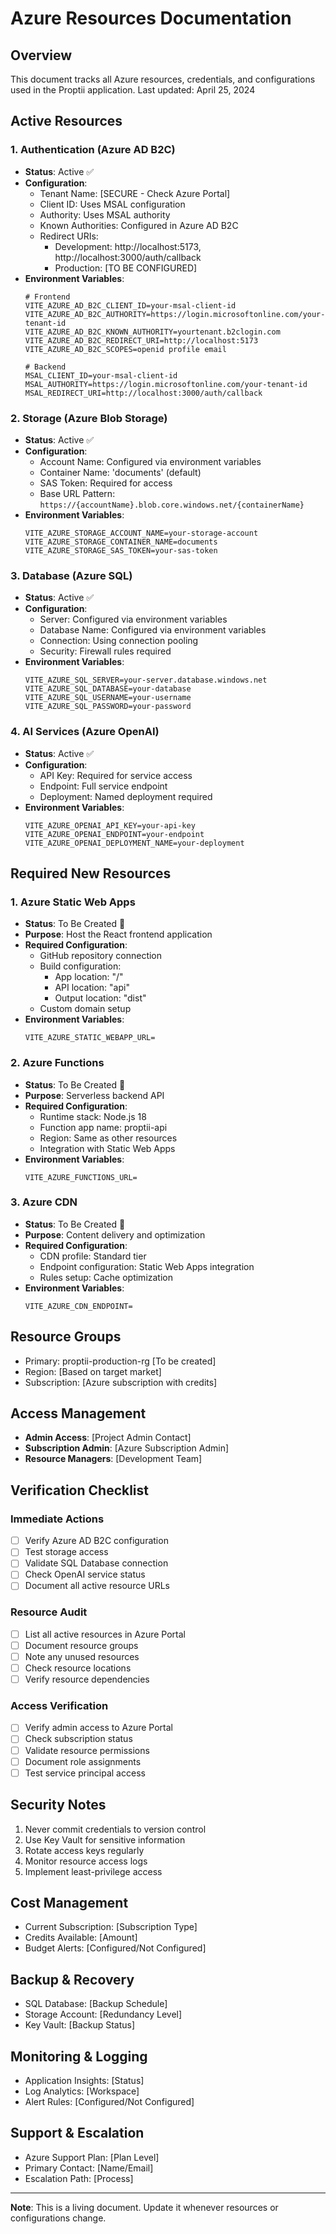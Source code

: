 # Azure Resources Documentation

## Overview
This document tracks all Azure resources, credentials, and configurations used in the Proptii application. Last updated: April 25, 2024

## Active Resources

### 1. Authentication (Azure AD B2C)
- **Status**: Active ✅
- **Configuration**:
  - Tenant Name: [SECURE - Check Azure Portal]
  - Client ID: Uses MSAL configuration
  - Authority: Uses MSAL authority
  - Known Authorities: Configured in Azure AD B2C
  - Redirect URIs:
    - Development: http://localhost:5173, http://localhost:3000/auth/callback
    - Production: [TO BE CONFIGURED]
- **Environment Variables**:
  ```env
  # Frontend
  VITE_AZURE_AD_B2C_CLIENT_ID=your-msal-client-id
  VITE_AZURE_AD_B2C_AUTHORITY=https://login.microsoftonline.com/your-tenant-id
  VITE_AZURE_AD_B2C_KNOWN_AUTHORITY=yourtenant.b2clogin.com
  VITE_AZURE_AD_B2C_REDIRECT_URI=http://localhost:5173
  VITE_AZURE_AD_B2C_SCOPES=openid profile email

  # Backend
  MSAL_CLIENT_ID=your-msal-client-id
  MSAL_AUTHORITY=https://login.microsoftonline.com/your-tenant-id
  MSAL_REDIRECT_URI=http://localhost:3000/auth/callback
  ```

### 2. Storage (Azure Blob Storage)
- **Status**: Active ✅
- **Configuration**:
  - Account Name: Configured via environment variables
  - Container Name: 'documents' (default)
  - SAS Token: Required for access
  - Base URL Pattern: `https://{accountName}.blob.core.windows.net/{containerName}`
- **Environment Variables**:
  ```env
  VITE_AZURE_STORAGE_ACCOUNT_NAME=your-storage-account
  VITE_AZURE_STORAGE_CONTAINER_NAME=documents
  VITE_AZURE_STORAGE_SAS_TOKEN=your-sas-token
  ```

### 3. Database (Azure SQL)
- **Status**: Active ✅
- **Configuration**:
  - Server: Configured via environment variables
  - Database Name: Configured via environment variables
  - Connection: Using connection pooling
  - Security: Firewall rules required
- **Environment Variables**:
  ```env
  VITE_AZURE_SQL_SERVER=your-server.database.windows.net
  VITE_AZURE_SQL_DATABASE=your-database
  VITE_AZURE_SQL_USERNAME=your-username
  VITE_AZURE_SQL_PASSWORD=your-password
  ```

### 4. AI Services (Azure OpenAI)
- **Status**: Active ✅
- **Configuration**:
  - API Key: Required for service access
  - Endpoint: Full service endpoint
  - Deployment: Named deployment required
- **Environment Variables**:
  ```env
  VITE_AZURE_OPENAI_API_KEY=your-api-key
  VITE_AZURE_OPENAI_ENDPOINT=your-endpoint
  VITE_AZURE_OPENAI_DEPLOYMENT_NAME=your-deployment
  ```

## Required New Resources

### 1. Azure Static Web Apps
- **Status**: To Be Created 🔄
- **Purpose**: Host the React frontend application
- **Required Configuration**:
  - GitHub repository connection
  - Build configuration:
    - App location: "/"
    - API location: "api"
    - Output location: "dist"
  - Custom domain setup
- **Environment Variables**:
  ```env
  VITE_AZURE_STATIC_WEBAPP_URL=
  ```

### 2. Azure Functions
- **Status**: To Be Created 🔄
- **Purpose**: Serverless backend API
- **Required Configuration**:
  - Runtime stack: Node.js 18
  - Function app name: proptii-api
  - Region: Same as other resources
  - Integration with Static Web Apps
- **Environment Variables**:
  ```env
  VITE_AZURE_FUNCTIONS_URL=
  ```

### 3. Azure CDN
- **Status**: To Be Created 🔄
- **Purpose**: Content delivery and optimization
- **Required Configuration**:
  - CDN profile: Standard tier
  - Endpoint configuration: Static Web Apps integration
  - Rules setup: Cache optimization
- **Environment Variables**:
  ```env
  VITE_AZURE_CDN_ENDPOINT=
  ```

## Resource Groups
- Primary: proptii-production-rg [To be created]
- Region: [Based on target market]
- Subscription: [Azure subscription with credits]

## Access Management
- **Admin Access**: [Project Admin Contact]
- **Subscription Admin**: [Azure Subscription Admin]
- **Resource Managers**: [Development Team]

## Verification Checklist

### Immediate Actions
- [ ] Verify Azure AD B2C configuration
- [ ] Test storage access
- [ ] Validate SQL Database connection
- [ ] Check OpenAI service status
- [ ] Document all active resource URLs

### Resource Audit
- [ ] List all active resources in Azure Portal
- [ ] Document resource groups
- [ ] Note any unused resources
- [ ] Check resource locations
- [ ] Verify resource dependencies

### Access Verification
- [ ] Verify admin access to Azure Portal
- [ ] Check subscription status
- [ ] Validate resource permissions
- [ ] Document role assignments
- [ ] Test service principal access

## Security Notes
1. Never commit credentials to version control
2. Use Key Vault for sensitive information
3. Rotate access keys regularly
4. Monitor resource access logs
5. Implement least-privilege access

## Cost Management
- Current Subscription: [Subscription Type]
- Credits Available: [Amount]
- Budget Alerts: [Configured/Not Configured]

## Backup & Recovery
- SQL Database: [Backup Schedule]
- Storage Account: [Redundancy Level]
- Key Vault: [Backup Status]

## Monitoring & Logging
- Application Insights: [Status]
- Log Analytics: [Workspace]
- Alert Rules: [Configured/Not Configured]

## Support & Escalation
- Azure Support Plan: [Plan Level]
- Primary Contact: [Name/Email]
- Escalation Path: [Process]

---

**Note**: This is a living document. Update it whenever resources or configurations change. 